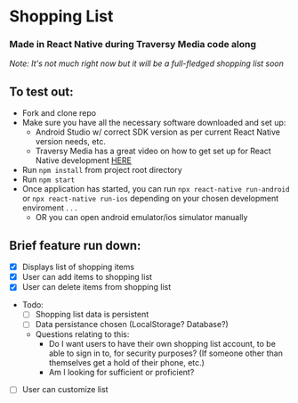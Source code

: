 # Shopping List
### Made in React Native during Traversy Media code along
*Note: It's not much right now but it will be a full-fledged shopping list soon*

## To test out:
* Fork and clone repo
* Make sure you have all the necessary software downloaded and set up:
  * Android Studio w/ correct SDK version as per current React Native version needs, etc.
  * Traversy Media has a great video on how to get set up for React Native development [HERE](https://www.youtube.com/watch?v=KRLLjlpy0r4&t=615s 'Getting Set Up')
* Run ```npm install``` from project root directory
* Run ```npm start```
* Once application has started, you can run ```npx react-native run-android``` or ```npx react-native run-ios``` depending on your chosen development enviroment . . .
  * OR you can open android emulator/ios simulator manually
  
## Brief feature run down:
- [x] Displays list of shopping items
- [x] User can add items to shopping list
- [x] User can delete items from shopping list
* Todo:
  - [ ] Shopping list data is persistent
  - [ ] Data persistance chosen (LocalStorage? Database?)
  * Questions relating to this:
    * Do I want users to have their own shopping list account, to be able to sign in to, for security purposes? (If someone other than themselves get a hold of their phone, etc.)
    * Am I looking for sufficient or proficient?
- [ ] User can customize list
